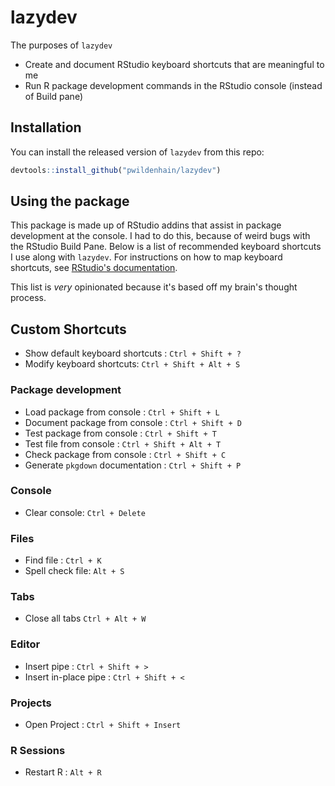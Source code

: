 # lazydev

The purposes of `lazydev`

* Create and document RStudio keyboard shortcuts that are meaningful to me
* Run R package development commands in the RStudio console (instead of Build pane)

## Installation

You can install the released version of `lazydev` from this repo:

``` r
devtools::install_github("pwildenhain/lazydev")
```

## Using the package

This package is made up of RStudio addins that assist in package development at the console. I
had to do this, because of weird bugs with the RStudio Build Pane. Below is a list of recommended 
keyboard shortcuts I use along with `lazydev`. For instructions on how to map keyboard shortcuts, see
[RStudio's documentation](https://rstudio.github.io/rstudioaddins/#keyboard-shorcuts).

This list is _very_ opinionated because it's based off my brain's thought process. 

## Custom Shortcuts

* Show default keyboard shortcuts : `Ctrl + Shift + ?`
* Modify keyboard shortcuts: `Ctrl + Shift + Alt + S`

### Package development

* Load package from console : `Ctrl + Shift + L`
* Document package from console : `Ctrl + Shift + D`
* Test package from console : `Ctrl + Shift + T`
* Test file from console : `Ctrl + Shift + Alt + T`
* Check package from console : `Ctrl + Shift + C`
* Generate `pkgdown` documentation : `Ctrl + Shift + P`

### Console

* Clear console: `Ctrl + Delete`

### Files

* Find file : `Ctrl + K`
* Spell check file: `Alt + S`

### Tabs

* Close all tabs `Ctrl + Alt + W`

### Editor

* Insert pipe : `Ctrl + Shift + >`
* Insert in-place pipe :  `Ctrl + Shift + <`

### Projects

* Open Project : `Ctrl + Shift + Insert`

### R Sessions

* Restart R : `Alt + R`
